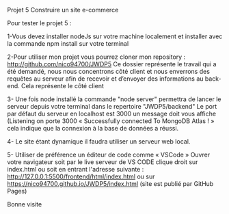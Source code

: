 Projet 5 Construire un site e-commerce

Pour tester le projet 5 :

1-Vous devez installer nodeJs sur votre machine localement et installer avec la commande npm install sur votre terminal

2-Pour utiliser mon projet vous pourrez cloner mon repository : http://github.com/nico94700/JWDP5 Ce dossier représente le travail qui a été demandé, nous nous concentrons côté client et nous enverrons des requêtes au serveur afin de recevoir et d’envoyer des informations au back-end.
Cela représente le côté client 	

3- Une fois node installé la commande "node server" permettra de lancer le serveur depuis votre terminal dans le repertoire "JWDP5/backend" Le port par défaut du serveur en localhost est 3000 un message doit vous affiche (Listening on porte 3000 « Successfully connected To MongoDB Atlas ! » cela indique que la connexion à la base de données a réussi.

4- Le site étant dynamique il faudra utiliser un serveur web local.	

5- Utiliser de préférence un éditeur de code comme « VSCode » Ouvrer votre navigateur soit par le live serveur de VS CODE clique droit sur index.html ou soit en entrant l'adresse suivante : http://127.0.0.1:5500/frontend/html/index.html ou sur https://nico94700.github.io/JWDP5/index.html (site est publié par  GitHub Pages) 

Bonne visite 


 
